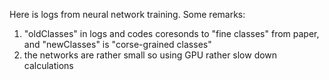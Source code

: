 Here is logs from neural network training. Some remarks:
1. "oldClasses" in logs and codes coresonds to "fine classes" from paper, and "newClasses" is "corse-grained classes"
2. the networks are rather small so using GPU rather slow down calculations
